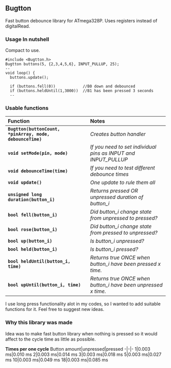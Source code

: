 ## Bugtton
Fast button debounce library for ATmega328P. Uses registers instead of digitalRead.

### Usage In nutshell
Compact to use.
```
#include <Bugtton.h>
Bugtton buttons(5, {2,3,4,5,6}, INPUT_PULLUP, 25);
--
void loop() {
  buttons.update();
  
  if (buttons.fell(0))            //B0 down and debounced
  if (buttons.heldUntil(1,3000))  //B1 has been pressed 3 seconds
  --
```

### Usable functions
Function|Notes
:--------|:--------
**`Bugtton(buttonCount, *pinArray, mode, debounceTime)`**|*Creates button handler*<br>
**`void setMode(pin, mode)`**<br>|*If you need to set individual pins as INPUT and INPUT_PULLUP*
**`void debounceTime(time)`**<br>|*If you need to test different debounce times*
**`void update()`**<br>|*One update to rule them all*
**`unsigned long duration(button_i)`**<br>|*Returns pressed OR unpressed duration of button_i*
**`bool fell(button_i)`**<br>|*Did button_i change state from unpressed to pressed?*
**`bool rose(button_i)`**<br>|*Did button_i change state from pressed to unpressed?*
**`bool up(button_i)`**<br>|*Is button_i unpressed?*
**`bool held(button_i)`**<br>|*Is button_i pressed?*
**`bool heldUntil(button_i, time)`**<br>|*Returns true ONCE when button_i have been pressed x time.*
**`bool upUntil(button_i, time)`**<br>|*Returns true ONCE when button_i have been unpressed x time.*

I use long press functionality alot in my codes, so I wanted to add suitable functions for it. Feel free to suggest new ideas.

### Why this library was made
Idea was to make fast button library when nothing is pressed so it would affect to the cycle time as little as possible.

**Times per one cycle**
Button amount|unpressed|pressed
-|-|-
1|0.003 ms|0.010 ms
2|0.003 ms|0.014 ms
3|0.003 ms|0.018 ms
5|0.003 ms|0.027 ms
10|0.003 ms|0.049 ms
18|0.003 ms|0.085 ms
